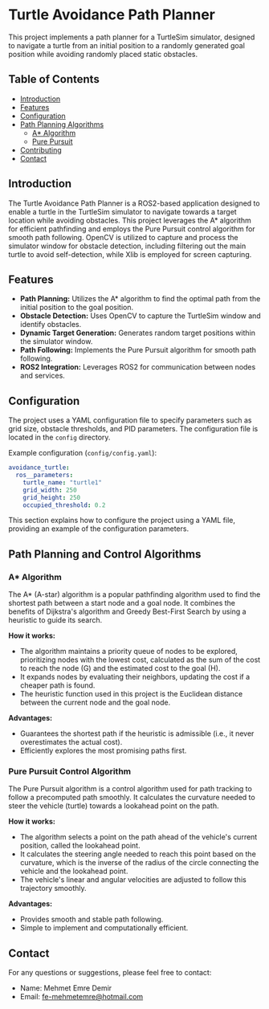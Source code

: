# Turtle Avoidance Path Planner

This project implements a path planner for a TurtleSim simulator, designed to navigate a turtle from an initial position to a randomly generated goal position while avoiding randomly placed static obstacles.

## Table of Contents

- [Introduction](#introduction)
- [Features](#features)
- [Configuration](#configuration)
- [Path Planning Algorithms](#path-planning-algorithms)
  - [A* Algorithm](#a-algorithm)
  - [Pure Pursuit](#pure-pursuit)
- [Contributing](#contributing)
- [Contact](#contact)

## Introduction

The Turtle Avoidance Path Planner is a ROS2-based application designed to enable a turtle in the TurtleSim simulator to navigate towards a target location while avoiding obstacles. This project leverages the A* algorithm for efficient pathfinding and employs the Pure Pursuit control algorithm for smooth path following. OpenCV is utilized to capture and process the simulator window for obstacle detection, including filtering out the main turtle to avoid self-detection, while Xlib is employed for screen capturing.



## Features

- **Path Planning:** Utilizes the A* algorithm to find the optimal path from the initial position to the goal position.
- **Obstacle Detection:** Uses OpenCV to capture the TurtleSim window and identify obstacles.
- **Dynamic Target Generation:** Generates random target positions within the simulator window.
- **Path Following:** Implements the Pure Pursuit algorithm for smooth path following.
- **ROS2 Integration:** Leverages ROS2 for communication between nodes and services.

## Configuration

The project uses a YAML configuration file to specify parameters such as grid size, obstacle thresholds, and PID parameters. The configuration file is located in the `config` directory.

Example configuration (`config/config.yaml`):

```yaml
avoidance_turtle:
  ros__parameters:
    turtle_name: "turtle1"
    grid_width: 250
    grid_height: 250
    occupied_threshold: 0.2
```

This section explains how to configure the project using a YAML file, providing an example of the configuration parameters.


## Path Planning and Control Algorithms

### A* Algorithm

The A* (A-star) algorithm is a popular pathfinding algorithm used to find the shortest path between a start node and a goal node. It combines the benefits of Dijkstra's algorithm and Greedy Best-First Search by using a heuristic to guide its search.

**How it works:**
- The algorithm maintains a priority queue of nodes to be explored, prioritizing nodes with the lowest cost, calculated as the sum of the cost to reach the node (G) and the estimated cost to the goal (H).
- It expands nodes by evaluating their neighbors, updating the cost if a cheaper path is found.
- The heuristic function used in this project is the Euclidean distance between the current node and the goal node.

**Advantages:**
- Guarantees the shortest path if the heuristic is admissible (i.e., it never overestimates the actual cost).
- Efficiently explores the most promising paths first.

### Pure Pursuit Control Algorithm

The Pure Pursuit algorithm is a control algorithm used for path tracking to follow a precomputed path smoothly. It calculates the curvature needed to steer the vehicle (turtle) towards a lookahead point on the path.

**How it works:**
- The algorithm selects a point on the path ahead of the vehicle's current position, called the lookahead point.
- It calculates the steering angle needed to reach this point based on the curvature, which is the inverse of the radius of the circle connecting the vehicle and the lookahead point.
- The vehicle's linear and angular velocities are adjusted to follow this trajectory smoothly.

**Advantages:**
- Provides smooth and stable path following.
- Simple to implement and computationally efficient.


## Contact

For any questions or suggestions, please feel free to contact:

- Name: Mehmet Emre Demir
- Email: fe-mehmetemre@hotmail.com

